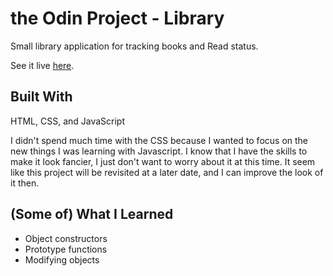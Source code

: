 # the Odin Project - Library

Small library application for tracking books and Read status. 

See it live [here](https://m-mackey.github.io/op-library/).

## Built With

HTML, CSS, and JavaScript

I didn't spend much time with the CSS because I wanted to focus on the new things I was learning with Javascript. I know that I have the skills to make it look fancier, I just don't want to worry about it at this time. It seem like this project will be revisited at a later date, and I can improve the look of it then. 

## (Some of) What I Learned

- Object constructors
- Prototype functions 
- Modifying objects